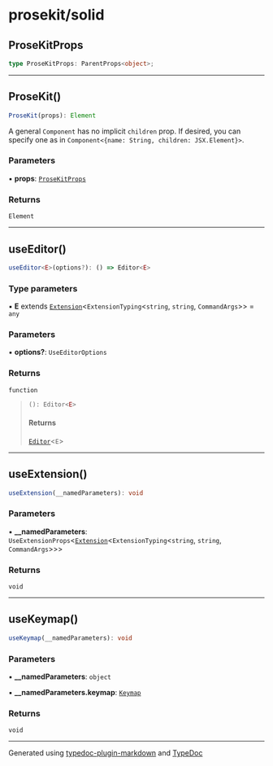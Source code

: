 # prosekit/solid

## ProseKitProps

```ts
type ProseKitProps: ParentProps<object>;
```

***

## ProseKit()

```ts
ProseKit(props): Element
```

A general `Component` has no implicit `children` prop.  If desired, you can
specify one as in `Component<{name: String, children: JSX.Element}>`.

### Parameters

▪ **props**: [`ProseKitProps`](solid.md#prosekitprops)

### Returns

`Element`

***

## useEditor()

```ts
useEditor<E>(options?): () => Editor<E>
```

### Type parameters

▪ **E** extends [`Extension`](core.md#extensiont)\<`ExtensionTyping`\<`string`, `string`, `CommandArgs`\>\> = `any`

### Parameters

▪ **options?**: `UseEditorOptions`

### Returns

`function`

> ```ts
> (): Editor<E>
> ```
>
> #### Returns
>
> [`Editor`](core.md#editore)\<`E`\>
>

***

## useExtension()

```ts
useExtension(__namedParameters): void
```

### Parameters

▪ **\_\_namedParameters**: `UseExtensionProps`\<[`Extension`](core.md#extensiont)\<`ExtensionTyping`\<`string`, `string`, `CommandArgs`\>\>\>

### Returns

`void`

***

## useKeymap()

```ts
useKeymap(__namedParameters): void
```

### Parameters

▪ **\_\_namedParameters**: `object`

▪ **\_\_namedParameters.keymap**: [`Keymap`](core.md#keymap)

### Returns

`void`

***

Generated using [typedoc-plugin-markdown](https://www.npmjs.com/package/typedoc-plugin-markdown) and [TypeDoc](https://typedoc.org/)
